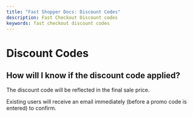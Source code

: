 ```yaml
---
title: "Fast Shopper Docs: Discount Codes"
description: Fast Checkout Discount codes
keywords: fast checkout discount codes
---
```


# Discount Codes

## How will I know if the discount code applied?

The discount code will be reflected in the final sale price.

Existing users will receive an email immediately (before a promo code is entered) to confirm.
